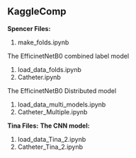 ## KaggleComp

<strong>Spencer Files:</strong>
<ol>
  <li>make_folds.ipynb</li>
</ol>

<p>The EfficinetNetB0 combined label model</p>

<ol>
  <li>load_data_folds.ipynb</li>
  <li>Catheter.ipynb</li>
</ol>

<p>The EfficinetNetB0 Distributed model</p>
<ol>
  <li>load_data_multi_models.ipynb</li>
  <li>Catheter_Multiple.ipynb</li>
</ol>

<strong>Tina Files:</strong>
<strong>The CNN model:</strong>

<ol>
  <li>load_data_Tina_2.ipynb</li>
  <li>Catheter_Tina_2.ipynb</li>
</ol>


